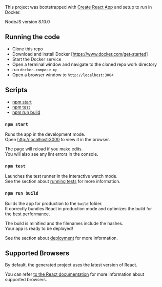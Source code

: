 This project was bootstrapped with [Create React App](https://github.com/facebookincubator/create-react-app) and setup to run in Docker.

NodeJS version 8.10.0

## Running the code
- Clone this repo
- Download and install Docker [https://www.docker.com/get-started]
- Start the Docker service
- Open a terminal window and navigate to the cloned repo work directory
- run `docker-compose up`
- Open a browser window to `http://localhost:3004`

## Scripts
 - [npm start](#npm-start)
 - [npm test](#npm-test)
 - [npm run build](#npm-run-build)


### `npm start`

Runs the app in the development mode.<br>
Open [http://localhost:3000](http://localhost:3000) to view it in the browser.

The page will reload if you make edits.<br>
You will also see any lint errors in the console.

### `npm test`

Launches the test runner in the interactive watch mode.<br>
See the section about [running tests](#running-tests) for more information.

### `npm run build`

Builds the app for production to the `build` folder.<br>
It correctly bundles React in production mode and optimizes the build for the best performance.

The build is minified and the filenames include the hashes.<br>
Your app is ready to be deployed!

See the section about [deployment](#deployment) for more information.

## Supported Browsers

By default, the generated project uses the latest version of React.

You can refer [to the React documentation](https://reactjs.org/docs/react-dom.html#browser-support) for more information about supported browsers.
